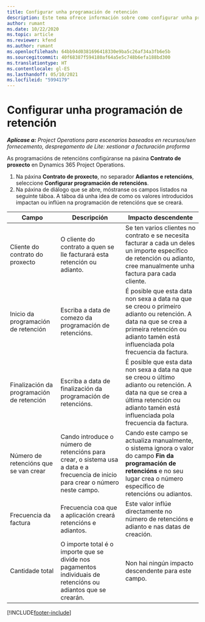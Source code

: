 ```yaml
---
title: Configurar unha programación de retención
description: Este tema ofrece información sobre como configurar unha programación de retencións en Project Operations.
author: rumant
ms.date: 10/22/2020
ms.topic: article
ms.reviewer: kfend
ms.author: rumant
ms.openlocfilehash: 64bb94d0381696418330e9ba5c26af34a3fb6e5b
ms.sourcegitcommit: 40f68387f594180af64a5e5c748b6efa188bd300
ms.translationtype: HT
ms.contentlocale: gl-ES
ms.lasthandoff: 05/10/2021
ms.locfileid: "5994179"
---
```

# <a name="set-up-a-retainer-schedule"></a>Configurar unha programación de retención

_**Aplícase a:** Project Operations para escenarios baseados en recursos/sen fornecemento, despregamento de Lite: xestionar a facturación proforma_

As programacións de retencións configúranse na páxina **Contrato de proxecto** en Dynamics 365 Project Operations.

1. Na páxina **Contrato de proxecto**, no separador **Adiantos e retencións**, seleccione **Configurar programación de retencións**.
2. Na páxina de diálogo que se abre, móstranse os campos listados na seguinte táboa. A táboa dá unha idea de como os valores introducidos impactan ou inflúen na programación de retencións que se creará.

| Campo | Descripción | Impacto descendente |
| --- | --- | --- |
| Cliente do contrato do proxecto | O cliente do contrato a quen se lle facturará esta retención ou adianto. | Se ten varios clientes no contrato e se necesita facturar a cada un deles un importe específico de retención ou adianto, cree manualmente unha factura para cada cliente. |
| Inicio da programación de retención | Escriba a data de comezo da programación de retencións. | É posible que esta data non sexa a data na que se creou o primeiro adianto ou retención. A data na que se crea a primeira retención ou adianto tamén está influenciada pola frecuencia da factura. |
| Finalización da programación de retención | Escriba a data de finalización da programación de retencións. | É posible que esta data non sexa a data na que se creou o último adianto ou retención. A data na que se crea a última retención ou adianto tamén está influenciada pola frecuencia da factura. |
| Número de retencións que se van crear | Cando introduce o número de retencións para crear, o sistema usa a data e a frecuencia de inicio para crear o número neste campo. | Cando este campo se actualiza manualmente, o sistema ignora o valor do campo **Fin da programación de retencións** e no seu lugar crea o número específico de retencións ou adiantos. |
| Frecuencia da factura | Frecuencia coa que a aplicación creará retencións e adiantos. | Este valor inflúe directamente no número de retencións e adianto e nas datas de creación. |
| Cantidade total | O importe total é o importe que se divide nos pagamentos individuais de retencións ou adiantos que se crearán. | Non hai ningún impacto descendente para este campo. |


[!INCLUDE[footer-include](../../includes/footer-banner.md)]